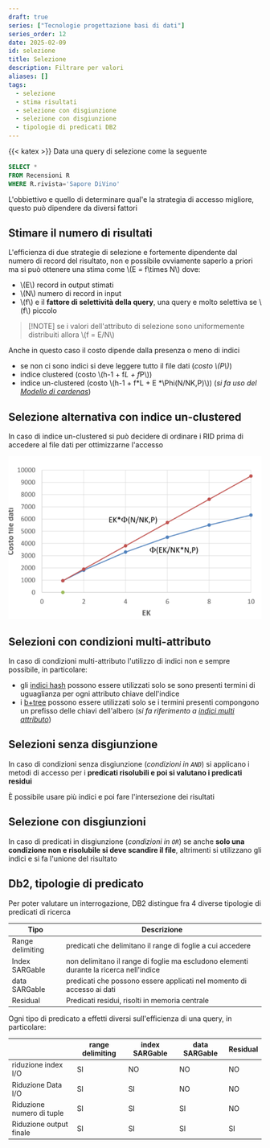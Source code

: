 ```yaml
---
draft: true
series: ["Tecnologie progettazione basi di dati"]
series_order: 12
date: 2025-02-09
id: selezione
title: Selezione
description: Filtrare per valori
aliases: []
tags:
  - selezione
  - stima risultati
  - selezione con disgiunzione
  - selezione con disgiunzione
  - tipologie di predicati DB2
---
```


{{< katex >}}
Data una query di selezione come la seguente

```sql
SELECT *
FROM Recensioni R
WHERE R.rivista='Sapore DiVino'
```

L'obbiettivo e quello di determinare qual'e la strategia di accesso migliore, questo può dipendere da diversi fattori

## Stimare il numero di risultati

L'efficienza di due strategie di selezione e fortemente dipendente dal numero di record del risultato, non e possibile ovviamente saperlo a priori ma si può ottenere una stima come \\(E = f\times N\\) dove:

- \\(E\\) record in output stimati
- \\(N\\) numero di record in input
- \\(f\\) e il **fattore di selettività della query**, una query e molto selettiva se \\(f\\) piccolo

> [!NOTE] se i valori dell'attributo di selezione sono uniformemente distribuiti allora \\(f = E/N\\)

Anche in questo caso il costo dipende dalla presenza o meno di indici

- se non ci sono indici si deve leggere tutto il file dati (*costo \\(P\\)*)
- indice clustered (costo \\(h-1 + f*L + f*P\\))
- indice un-clustered (costo \\(h-1 + f*L + E *\Phi(N/NK,P)\\)) (*si fa uso del [Modello di cardenas](/tecnologie_basi_dati/b+tree#modello-di-cardenas)*)

## Selezione alternativa con indice un-clustered

In caso di indice un-clustered si può decidere di ordinare i RID prima di accedere al file dati per ottimizzarne l'accesso

![](selezione_indice_unclustered.png)

## Selezioni con condizioni multi-attributo

In caso di condizioni multi-attributo l'utilizzo di indici non e sempre possibile, in particolare:

- gli [indici hash](/tecnologie_basi_dati/indici_hash) possono essere utilizzati solo se sono presenti termini di uguaglianza per ogni attributo chiave dell'indice
- i [b+tree](/tecnologie_basi_dati/b+tree) possono essere utilizzati solo se i termini presenti compongono un prefisso delle chiavi dell'albero (*si fa riferimento a [indici multi attributo](/tecnologie_basi_dati/b+tree#ricerche-multi-attributo)*)

## Selezioni senza disgiunzione

In caso di condizioni senza disgiunzione (*condizioni in `AND`*)  si applicano i metodi di accesso per i **predicati risolubili e poi si valutano i predicati residui**

È possibile usare più indici e poi fare l'intersezione dei risultati

## Selezione con disgiunzioni

In caso di predicati in disgiunzione (*condizioni in `OR`*) se anche **solo una condizione non e risolubile si deve scandire il file**, altrimenti si utilizzano gli indici e si fa l'unione del risultato

## Db2, tipologie di predicato

Per poter valutare un interrogazione, DB2 distingue fra 4 diverse tipologie di predicati di ricerca

| Tipo             | Descrizione                                                                            |
| ---------------- | -------------------------------------------------------------------------------------- |
| Range delimiting | predicati che delimitano il range di foglie a cui accedere                             |
| Index SARGable   | non delimitano il range di foglie ma escludono elementi durante la ricerca nell'indice |
| data SARGable    | predicati che possono essere applicati nel momento di accesso ai dati                  |
| Residual         | Predicati residui, risolti in memoria centrale                                         |

Ogni tipo di predicato a effetti diversi sull'efficienza di una query, in particolare:

|                           | range delimiting | index SARGable | data SARGable | Residual |
| ------------------------- | ---------------- | -------------- | ------------- | -------- |
| riduzione index I/O       | SI               | NO             | NO            | NO       |
| Riduzione Data I/O        | SI               | SI             | NO            | NO       |
| Riduzione numero di tuple | SI               | SI             | SI            | NO       |
| Riduzione output finale   | SI               | SI             | SI            | SI       |

